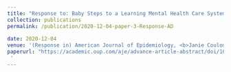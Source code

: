 ```yaml
---
title: "Response to: Baby Steps to a Learning Mental Health Care System: Can we do the Work?"
collection: publications
permalink: /publication/2020-12-04-paper-3-Response-AD
 
date: 2020-12-04
venue: '(Response in) American Journal of Epidemiology, <b>Janie Coulombe</b> , Erica EM Moodie, Susan M. Shortreed, and Christel Renoux'
paperurl: "https://academic.oup.com/aje/advance-article-abstract/doi/10.1093/aje/kwaa262/6028712"
 '
---
```

 
